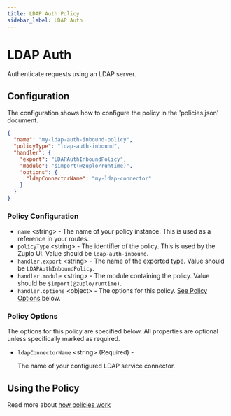 ```yaml
---
title: LDAP Auth Policy
sidebar_label: LDAP Auth
---
```


<!-- WARNING: This document is generated. DO NOT EDIT BY HAND -->

# LDAP Auth






<!-- start: intro.md -->
Authenticate requests using an LDAP server.
<!-- end: intro.md -->

<PolicyStatus isBeta={false} isPaidAddOn={true} />



## Configuration 

The configuration shows how to configure the policy in the 'policies.json' document.

```json title="config/policies.json"
{
  "name": "my-ldap-auth-inbound-policy",
  "policyType": "ldap-auth-inbound",
  "handler": {
    "export": "LDAPAuthInboundPolicy",
    "module": "$import(@zuplo/runtime)",
    "options": {
      "ldapConnectorName": "my-ldap-connector"
    }
  }
}
```

<div className="policy-options">
<div><h3 class="anchor anchorWithStickyNavbar_node_modules-@docusaurus-theme-classic-lib-theme-Heading-styles-module" id="policy-configuration">Policy Configuration<a href="#policy-configuration" class="hash-link" aria-label="Direct link to Policy Configuration" title="Direct link to Policy Configuration">​</a></h3><ul><li><code>name</code> <span class="type-option">&lt;string&gt;</span> - The name of your policy instance. This is used as a reference in your routes.</li><li><code>policyType</code> <span class="type-option">&lt;string&gt;</span> - The identifier of the policy. This is used by the Zuplo UI. Value should be <code>ldap-auth-inbound</code>.</li><li><code>handler.export</code> <span class="type-option">&lt;string&gt;</span> - The name of the exported type. Value should be <code>LDAPAuthInboundPolicy</code>.</li><li><code>handler.module</code> <span class="type-option">&lt;string&gt;</span> - The module containing the policy. Value should be <code>$import(@zuplo/runtime)</code>.</li><li><code>handler.options</code> <span class="type-option">&lt;object&gt;</span> - The options for this policy. <a href="#policy-options">See Policy Options</a> below.</li></ul><h3 class="anchor anchorWithStickyNavbar_node_modules-@docusaurus-theme-classic-lib-theme-Heading-styles-module" id="policy-options">Policy Options<a href="#policy-options" class="hash-link" aria-label="Direct link to Policy Options" title="Direct link to Policy Options">​</a></h3><p>The options for this policy are specified below. All properties are optional unless specifically marked as required.</p><ul><li><code>ldapConnectorName</code><span class="type-option"> &lt;string&gt;</span><span class="required-option"> (Required)</span> - <div><p>The name of your configured LDAP service connector.</p></div></li></ul></div>
</div>

## Using the Policy
<!-- start: doc.md -->

<!-- end: doc.md -->

Read more about [how policies work](/docs/articles/policies)
